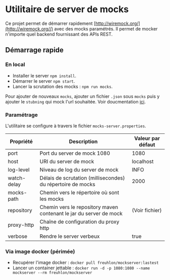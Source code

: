 # Utilitaire de server de mocks

Ce projet permet de démarrer rapidement [http://wiremock.org/](http://wiremock.org//) avec des mocks paramétrés.
Il permet de mocker n'importe quel backend fournissant des APIs REST.

## Démarrage rapide

### En local
* Installer le server `npm install`.
* Démarrer le server `npm start`.
* Lancer la scrutation des mocks : `npm run mocks`.

Pour ajouter de nouveaux `mocks`, ajouter un fichier `.json` sous `mocks` puis y ajouter le `stubning` qui mock l'url souhaitée. Voir doucmentation [ici](http://wiremock.org/docs/stubbing/). 

### Paramétrage

L'utilitaire se configure à travers le fichier `mocks-server.properties`.

| Propriété   | Description                                                        | Valeur par défaut |
|-------------|--------------------------------------------------------------------|-------------------|
| port        | Port du server de mock 1080                                        | 1080              |
| host        | URI du server de mock                                              | localhost         |
| log-level   | Niveau de log du server de mock                                    | INFO              |
| watch-delay | Délais de scrutation (millisecondes) du répertoire de mocks        | 2000              |
| mocks-path  | Chemin vers le répertoire où sont les mocks                        |                   |
| repository  | Chemin vers le repository maven contenant le jar du server de mock | (Voir fichier)    |
| proxy-http  | Chaîne de configuration du proxy http                              |                   |
| verbose     | Rendre le server verbeux                                           | true              |

### Via image docker (périmée)

* Recupérer l'image docker : `docker pull freuhlon/mockserver:lastest`
* Lancer un container jettable : `docker run -d -p 1080:1080 --name mockserver --rm freuhlon/mockserver
`
